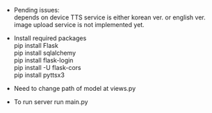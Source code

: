 * Pending issues: <br />
depends on device TTS service is either korean ver. or english ver. <br />
image upload service is not implemented yet. <br />

* Install required packages <br />
pip install Flask <br />
pip install sqlalchemy <br />
pip install flask-login <br />
pip install -U flask-cors <br />
pip install pyttsx3 <br />

* Need to change path of model at views.py

* To run server run main.py

